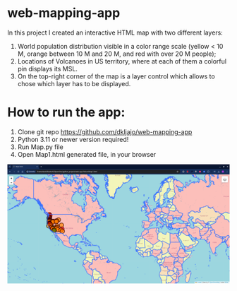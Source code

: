 # web-mapping-app

In this project I created an interactive HTML map with two different layers:

1. World population distribution visible in a color range scale (yellow < 10 M, orange between 10 M and 20 M, and red with over 20 M people);
2. Locations of Volcanoes in US territory, where at each of them a colorful pin displays its MSL.
3. On the top-right corner of the map is a layer control which allows to chose which layer has to be displayed.

# How to run the app:
1. Clone git repo https://github.com/dkljajo/web-mapping-app
2. Python 3.11 or newer version required!
3. Run Map.py file
4. Open Map1.html generated file, in your browser

![web-app-folium](./web-app-folium.png)
